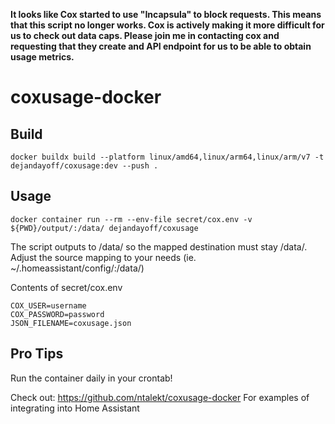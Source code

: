 **It looks like Cox started to use "Incapsula" to block requests. This means that this script no longer works. Cox is actively making it more difficult for us to check out data caps. Please join me in contacting cox and requesting that they create and API endpoint for us to be able to obtain usage metrics.**

# coxusage-docker

## Build

```
docker buildx build --platform linux/amd64,linux/arm64,linux/arm/v7 -t dejandayoff/coxusage:dev --push .
```

## Usage

```
docker container run --rm --env-file secret/cox.env -v ${PWD}/output/:/data/ dejandayoff/coxusage
```
The script outputs to /data/ so the mapped destination must stay /data/. Adjust the source mapping to your needs (ie. ~/.homeassistant/config/:/data/)

Contents of secret/cox.env

```
COX_USER=username
COX_PASSWORD=password
JSON_FILENAME=coxusage.json
```

## Pro Tips
Run the container daily in your crontab!

Check out: https://github.com/ntalekt/coxusage-docker For examples of integrating into Home Assistant
